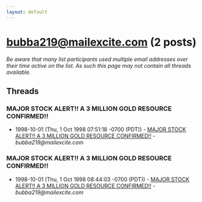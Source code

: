 ```yaml
---
layout: default
---
```


# bubba219@mailexcite.com (2 posts)

_Be aware that many list participants used multiple email addresses over their time active on the list. As such this page may not contain all threads available._

## Threads

### MAJOR STOCK ALERT!!  A 3 MILLION GOLD RESOURCE  CONFIRMED!!
+ 1998-10-01 (Thu, 1 Oct 1998 07:51:18 -0700 (PDT)) - [MAJOR STOCK ALERT!!  A 3 MILLION GOLD RESOURCE  CONFIRMED!!](/archive/1998/10/3a97b8442e9dbe983592f9955df701c5ef796198e5d29c57f81271bc2aedb3fd) - _bubba219@mailexcite.com_

### MAJOR STOCK ALERT!!  A 3 MILLION GOLD RESOURCE  CONFIRMED!!
+ 1998-10-01 (Thu, 1 Oct 1998 08:44:03 -0700 (PDT)) - [MAJOR STOCK ALERT!!  A 3 MILLION GOLD RESOURCE  CONFIRMED!!](/archive/1998/10/be2b0694be96002539aadcf74807b8d518edaafc966729138b3701387213c6c7) - _bubba219@mailexcite.com_

